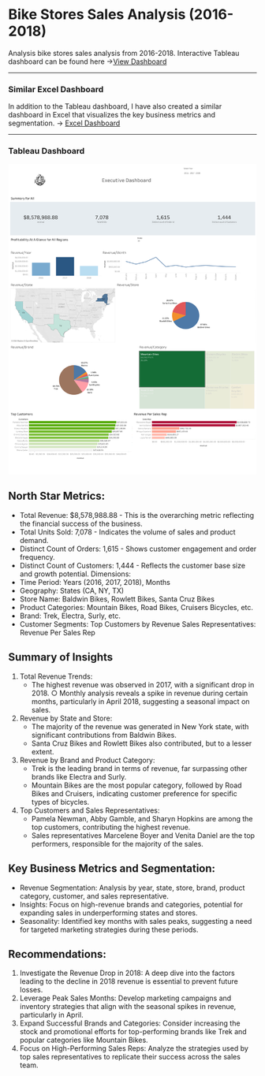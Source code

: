 # Bike Stores Sales Analysis (2016-2018)

Analysis bike stores sales analysis from 2016-2018. Interactive Tableau dashboard can be found here ->[View Dashboard](https://public.tableau.com/views/bikestoressalesanalysisdashboard/Dashboard1?:language=en-US&:sid=&:redirect=auth&:display_count=n&:origin=viz_share_link)

---
### Similar Excel Dashboard

In addition to the Tableau dashboard, I have also created a similar dashboard in Excel that visualizes the key business metrics and segmentation. ->
[Excel Dashboard](https://1drv.ms/x/c/8218cce8877c692b/Ea32kyrIyPBEhVvRl5tuR-sBpEF4LRg7EisjcbH_2-9z9g?e=Yw5Xnc)

---


### Tableau Dashboard 
![Dashboard Screenshot](Dashboard.png)

## North Star Metrics:
* Total Revenue: $8,578,988.88 - This is the overarching metric reflecting the financial success of the business.
* Total Units Sold: 7,078 - Indicates the volume of sales and product demand.
* Distinct Count of Orders: 1,615 - Shows customer engagement and order frequency.
* Distinct Count of Customers: 1,444 - Reflects the customer base size and growth potential.
Dimensions:
* Time Period: Years (2016, 2017, 2018), Months
* Geography: States (CA, NY, TX)
* Store Name: Baldwin Bikes, Rowlett Bikes, Santa Cruz Bikes
* Product Categories: Mountain Bikes, Road Bikes, Cruisers Bicycles, etc.
* Brand: Trek, Electra, Surly, etc.
* Customer Segments: Top Customers by Revenue
Sales Representatives: Revenue Per Sales Rep

## Summary of Insights

1. Total Revenue Trends:
    * The highest revenue was observed in 2017, with a significant drop in 2018.
        ○ Monthly analysis reveals a spike in revenue during certain months, particularly in April 2018, suggesting a seasonal impact on sales.
2. Revenue by State and Store:
    *  The majority of the revenue was generated in New York state, with significant contributions from Baldwin Bikes.
    * Santa Cruz Bikes and Rowlett Bikes also contributed, but to a lesser extent.
3. Revenue by Brand and Product Category:
    * Trek is the leading brand in terms of revenue, far surpassing other brands like Electra and Surly.
    * Mountain Bikes are the most popular category, followed by Road Bikes and Cruisers, indicating customer preference for specific types of bicycles.
4. Top Customers and Sales Representatives:
    * Pamela Newman, Abby Gamble, and Sharyn Hopkins are among the top customers, contributing the highest revenue.
    * Sales representatives Marcelene Boyer and Venita Daniel are the top performers, responsible for the majority of the sales.
## Key Business Metrics and Segmentation:
* Revenue Segmentation: Analysis by year, state, store, brand, product category, customer, and sales representative.
* Insights: Focus on high-revenue brands and categories, potential for expanding sales in underperforming states and stores.
* Seasonality: Identified key months with sales peaks, suggesting a need for targeted marketing strategies during these periods.

## Recommendations:
1. Investigate the Revenue Drop in 2018: A deep dive into the factors leading to the decline in 2018 revenue is essential to prevent future losses.
2. Leverage Peak Sales Months: Develop marketing campaigns and inventory strategies that align with the seasonal spikes in revenue, particularly in April.
3. Expand Successful Brands and Categories: Consider increasing the stock and promotional efforts for top-performing brands like Trek and popular categories like Mountain Bikes.
4. Focus on High-Performing Sales Reps: Analyze the strategies used by top sales representatives to replicate their success across the sales team.

